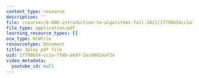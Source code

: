 ```yaml
---
content_type: resource
description: ''
file: /courses/6-006-introduction-to-algorithms-fall-2011/17798b54cc1a7fdba6972ecd681eaf1e_eCaXlAaN2uE.pdf
file_type: application/pdf
learning_resource_types: []
ocw_type: OCWFile
resourcetype: Document
title: 3play pdf file
uid: 17798b54-cc1a-7fdb-a697-2ecd681eaf1e
video_metadata:
  youtube_id: null
---
```


